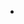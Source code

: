 <ul>
  <li><a href="https://mariaesteveess.github.io/Lixo-eletronico-feedback-mariaa/index.html" target="_blank>Formulário</a></li>
</ul>
